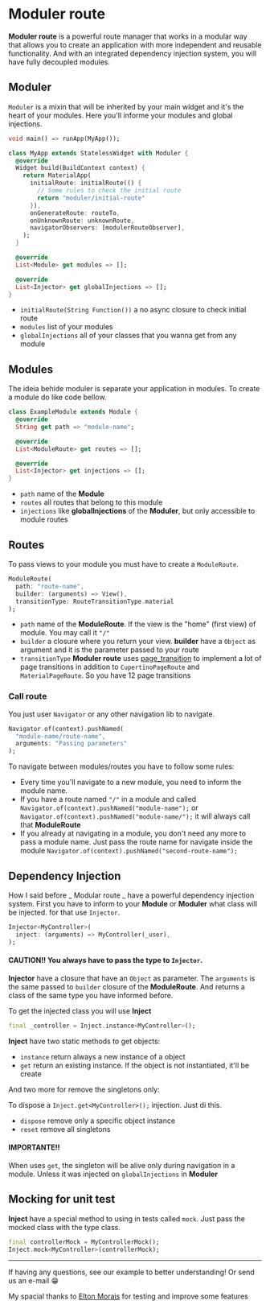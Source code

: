 # Moduler route

__Moduler route__ is a powerful route manager that works in a modular way that allows you to create an application with more independent and reusable functionality. And with an integrated dependency injection system, you will have fully decoupled modules.

## Moduler

`Moduler` is a mixin that will be inherited by your main widget and it's the heart of your modules. Here you'll informe your modules and global injections.

``` dart
void main() => runApp(MyApp());

class MyApp extends StatelessWidget with Moduler {
  @override
  Widget build(BuildContext context) {
    return MaterialApp(
      initialRoute: initialRoute(() {
        // Some rules to check the initial route
        return "moduler/initial-route"
      }),
      onGenerateRoute: routeTo,
      onUnknownRoute: unknownRoute,
      navigatorObservers: [modulerRouteObserver],
    );
  }

  @override
  List<Module> get modules => [];

  @override
  List<Injector> get globalInjections => [];
}
```
* `initialRoute(String Function())` a no async closure to check initial route
* `modules` list of your modules
* `globalInjections` all of your classes that you wanna get from any module

## Modules

The ideia behide moduler is separate your application in modules. To create a module do like code bellow.

``` dart
class ExampleModule extends Module {
  @override
  String get path => "module-name";

  @override
  List<ModuleRoute> get routes => [];

  @override
  List<Injector> get injections => [];
}
```
* `path` name of the __Module__
* `routes` all routes that belong to this module
* `injections` like __globalInjections__ of the __Moduler__, but only accessible to module routes

## Routes

To pass views to your module you must have to create a `ModuleRoute`.

``` dart
ModuleRoute(
  path: "route-name",
  builder: (arguments) => View(),
  transitionType: RouteTransitionType.material
);
```
* `path` name of the __ModuleRoute__. If the view is the "home" (first view) of module. You may call it `"/"`
* `builder` a closure where you return your view. __builder__ have a `Object` as argument and it is the parameter passed to your route
* `transitionType` __Moduler route__ uses [page_transition](https://pub.dev/packages/page_transition) to implement a lot of page transitions in addition to `CupertinoPageRoute` and `MaterialPageRoute`. So you have 12 page transitions

### Call route

You just user `Navigator` or any other navigation lib to navigate.

``` dart
Navigator.of(context).pushNamed(
  "module-name/route-name",
  arguments: "Passing parameters"
);
```
To navigate between modules/routes you have to follow some rules:
* Every time you'll navigate to a new module, you need to inform the module name. 
* If you have a route named `"/"` in a module and called `Navigator.of(context).pushNamed("module-name");` or `Navigator.of(context).pushNamed("module-name/");` it will always call that __ModuleRoute__
* If you already at navigating in a module, you don't need any more to pass a module name. Just pass the route name for navigate inside the module `Navigator.of(context).pushNamed("second-route-name");`

## Dependency Injection

How I said before _ Modular route _ have a powerful dependency injection system. First you have to inform to your __Module__ or __Moduler__ what class will be injected. for that use `Injector`.

``` dart
Injector<MyController>(
  inject: (arguments) => MyController(_user),
);
```
#### CAUTION!! You always have to pass the type to `Injector`.

__Injector__ have a closure that have an `Object` as parameter. The `arguments` is the same passed to `builder` closure of the __ModuleRoute__. And returns a class of the same type you have informed before.

To get the injected class you will use __Inject__

``` dart
final _controller = Inject.instance<MyController>();
```

__Inject__ have two static methods to get objects:
* `instance` return always a new instance of a object
* `get` return an existing instance. If the object is not instantiated, it'll be create

And two more for remove the singletons only:

To dispose a `Inject.get<MyController>();` injection. Just di this.

* `dispose` remove only a specific object instance
* `reset` remove all singletons

#### IMPORTANTE!! 
When uses `get`, the singleton will be alive only during navigation in a module. Unless it was injected on `globalInjections` in __Moduler__

## Mocking for unit test

__Inject__ have a special method to using in tests called `mock`. Just pass the mocked class with the type class.

``` dart
final controllerMock = MyControllerMock();
Inject.mock<MyController>(controllerMock);
```
___

If having any questions, see our example to better understanding! Or send us an e-mail :grin:

My spacial thanks to [Elton Morais](https://github.com/eltonmorais) for testing and improve some features